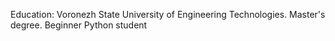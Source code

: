 Education: Voronezh State University of Engineering Technologies. Master's degree. 
Beginner Python student
